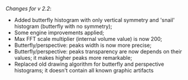 _Changes for v 2.2_:
- Added butterfly histogram with only vertical symmetry and 'snail' histogram (butterfly with no symmetry);
- Some engine improvements applied;
- Max FFT scale multiplier (internal volume value) is now 200;
- Butterfly/perspective: peaks width is now more precise;
- Butterfly/perspective: peaks transparency are now depends on their values; it makes higher peaks more remarkable;
- Replaced old drawing algorithm for butterfly and perspective histograms; it doesn't contain all known graphic artifacts
